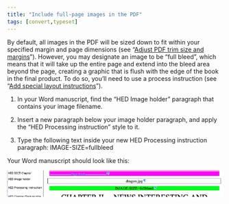 ```yaml
---
title: "Include full-page images in the PDF"
tags: [convert,typeset]
---
```

 
<html><body><section data-type="chapter" class="hsecchapter" data-hederis-type="hsecchapter" id="include-full-page-images" data-pi-attrs="id: include-full-page-images; data-tags: convert,typeset;" role="doc-chapter" data-tags="convert,typeset" data-author-name=" " data-book-title=" " title="Include full-page images in the PDF"><p class="hblkp" data-hederis-type="hblkp" id="pPpmHpahY">By default, all images in the PDF will be sized down to fit within your specified margin and page dimensions (see &#8220;<a href="{% link _docs/adjust-trim-and-margins.md %}" class="hspana" data-hederis-type="hspana" id="paJKr4wd7">Adjust PDF trim size and margins</a>&#8221;). However, you may designate an image to be &#8220;full bleed&#8221;, which means that it will take up the entire page and extend into the bleed area beyond the page, creating a graphic that is flush with the edge of the book in the final product. To do so, you&#8217;ll need to use a process instruction (see &#8220;<a href="{% link _docs/custom-design.md %}" class="hspana" data-hederis-type="hspana" id="px1UQSyn7">Add special layout instructions</a>&#8221;).</p><ol class="hwprnumlist" data-hederis-type="hwprnumlist" id="pAElDJxXa"><li class="hblkoli" data-hederis-type="hblkoli" id="liFhDOXAzr"><p class="hblkoli" data-hederis-type="hblklip" id="p9AvCv2sh">In your Word manuscript, find the &#8220;HED Image holder&#8221; paragraph that contains your image filename.</p></li><li class="hblkoli" data-hederis-type="hblkoli" id="liHIEefRHc"><p class="hblkoli" data-hederis-type="hblklip" id="pfdgyFRxR">Insert a new paragraph below your image holder paragraph, and apply the &#8220;HED Processing instruction&#8221; style to it.</p></li><li class="hblkoli" data-hederis-type="hblkoli" id="liYkSZuCj3"><p class="hblkoli" data-hederis-type="hblklip" id="pubqwoX7G">Type the following text inside your new HED Processing instruction paragraph: IMAGE-SIZE=fullbleed</p></li></ol><p class="hblkp" data-hederis-type="hblkp" id="pTkljkxeS">Your Word manuscript should look like this:</p><img data-hederis-type="hblkimg" class="hblkimg" id="p5Zlr1wEd" src="/images/fullbleed_1.png" data-img-src="/images/fullbleed_1.png"/></section></body></html>

